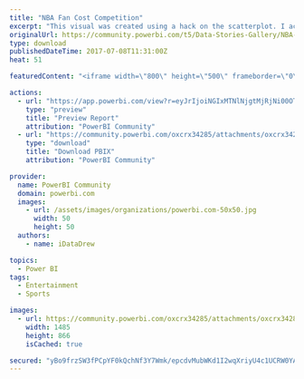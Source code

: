 ```yaml
---
title: "NBA Fan Cost Competition"
excerpt: "This visual was created using a hack on the scatterplot. I actually have an entire video detailing how I developed this in the MS Power BI Recipes"
originalUrl: https://community.powerbi.com/t5/Data-Stories-Gallery/NBA-Fan-Cost-Competition/m-p/208284
type: download
publishedDateTime: 2017-07-08T11:31:00Z
heat: 51

featuredContent: "<iframe width=\"800\" height=\"500\" frameborder=\"0\" src=\"https://app.powerbi.com/view?r=eyJrIjoiNGIxMTNlNjgtMjRjNi00OTUxLWI3YTktYTUxYjNkYmE2NzE2IiwidCI6IjBmZmM3NzMyLTNkYWYtNDJhNC1iN2Y4LWRhMzhlNzE1YTgyOCIsImMiOjF9\"></iframe>"

actions:
  - url: "https://app.powerbi.com/view?r=eyJrIjoiNGIxMTNlNjgtMjRjNi00OTUxLWI3YTktYTUxYjNkYmE2NzE2IiwidCI6IjBmZmM3NzMyLTNkYWYtNDJhNC1iN2Y4LWRhMzhlNzE1YTgyOCIsImMiOjF9"
    type: "preview"
    title: "Preview Report"
    attribution: "PowerBI Community"
  - url: "https://community.powerbi.com/oxcrx34285/attachments/oxcrx34285/DataStoriesGallery/1100/1/NBA_Fan_Cost_2016.pbix"
    type: "download"
    title: "Download PBIX"
    attribution: "PowerBI Community"

provider:
  name: PowerBI Community
  domain: powerbi.com
  images:
    - url: /assets/images/organizations/powerbi.com-50x50.jpg
      width: 50
      height: 50
  authors:
    - name: iDataDrew

topics:
  - Power BI
tags:
  - Entertainment
  - Sports

images:
  - url: https://community.powerbi.com/oxcrx34285/attachments/oxcrx34285/DataStoriesGallery/938/1/NBA_Fan_Cost_2016.PNG
    width: 1485
    height: 866
    isCached: true

secured: "yBo9frzSW3fPCpYF0kQchNf3Y7Wmk/epcdvMubWKd1I2wqXriyU4c1UCRW0YA00lmOBEKSS59qUZwI3XzoqIlbjL3wgZ92XBys9BbRqIFZ0C6u7NWF1TuECWjdUnQKahnQ3L5amTl1khNc1UmGT75M7MF7kUOuqxDGmHdJ/dSozOVBXrb5sI+O5qczzE9UsPXUT4dmmG1rdXgac+HuZeBq8bEMSF2RJ6xe+P1TzdEiHlx86HOBPd/Vyho0D/jgSfMPsGGiYcHUsF5g0uQSoZ+/OJ1UyptZl6X3ym6Aa1R3CSoRvsqdDX0CUvHmKHgxbIETwUYnBvU7iof2aCc3CNGZEdBUVahovD6HeTidFPWjL3nwP/yseyEPV8Sv3k1kMtf89odQU5mDNSG/FS9e7QFGdLRTTsjs17gpBk9UJU2TA=;PB6JryxOVxKieCpEb+4wMg=="
---
```


